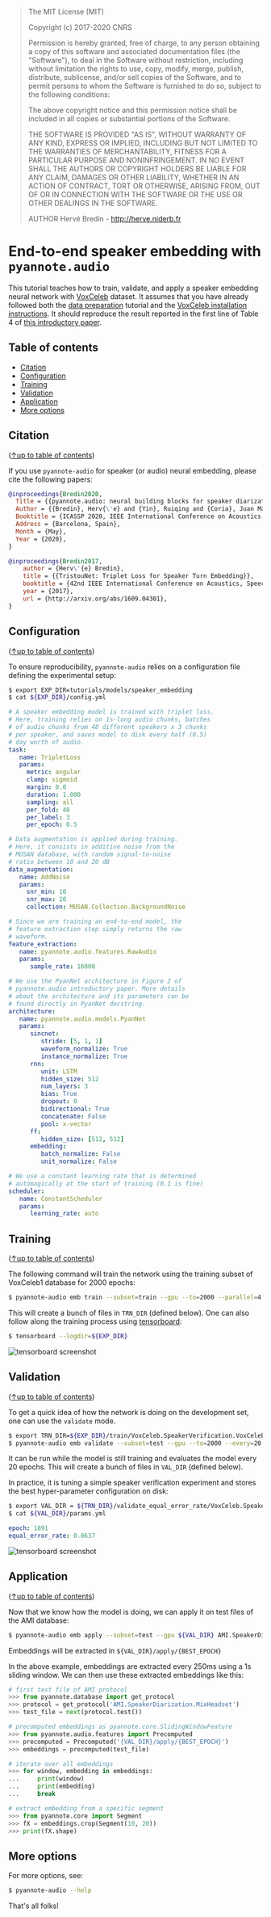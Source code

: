 > The MIT License (MIT)
>
> Copyright (c) 2017-2020 CNRS
>
> Permission is hereby granted, free of charge, to any person obtaining a copy
> of this software and associated documentation files (the "Software"), to deal
> in the Software without restriction, including without limitation the rights
> to use, copy, modify, merge, publish, distribute, sublicense, and/or sell
> copies of the Software, and to permit persons to whom the Software is
> furnished to do so, subject to the following conditions:
>
> The above copyright notice and this permission notice shall be included in all
> copies or substantial portions of the Software.
>
> THE SOFTWARE IS PROVIDED "AS IS", WITHOUT WARRANTY OF ANY KIND, EXPRESS OR
> IMPLIED, INCLUDING BUT NOT LIMITED TO THE WARRANTIES OF MERCHANTABILITY,
> FITNESS FOR A PARTICULAR PURPOSE AND NONINFRINGEMENT. IN NO EVENT SHALL THE
> AUTHORS OR COPYRIGHT HOLDERS BE LIABLE FOR ANY CLAIM, DAMAGES OR OTHER
> LIABILITY, WHETHER IN AN ACTION OF CONTRACT, TORT OR OTHERWISE, ARISING FROM,
> OUT OF OR IN CONNECTION WITH THE SOFTWARE OR THE USE OR OTHER DEALINGS IN THE
> SOFTWARE.
>
> AUTHOR
> Hervé Bredin - http://herve.niderb.fr

# End-to-end speaker embedding with `pyannote.audio`

This tutorial teaches how to train, validate, and apply a speaker embedding neural network with [VoxCeleb](http://www.robots.ox.ac.uk/~vgg/data/voxceleb/) dataset. It assumes that you have already followed both the [data preparation](../../data_preparation) tutorial and the [VoxCeleb installation instructions](https://github.com/pyannote/pyannote-db-voxceleb). It should reproduce the result reported in the first line of Table 4 of [this introductory paper](https://arxiv.org/abs/1911.01255).

## Table of contents
- [Citation](#citation)
- [Configuration](#configuration)
- [Training](#training)
- [Validation](#validation)
- [Application](#application)
- [More options](#more-options)

## Citation
([↑up to table of contents](#table-of-contents))

If you use `pyannote-audio` for speaker (or audio) neural embedding, please cite the following papers:

```bibtex
@inproceedings{Bredin2020,
  Title = {{pyannote.audio: neural building blocks for speaker diarization}},
  Author = {{Bredin}, Herv{\'e} and {Yin}, Ruiqing and {Coria}, Juan Manuel and {Gelly}, Gregory and {Korshunov}, Pavel and {Lavechin}, Marvin and {Fustes}, Diego and {Titeux}, Hadrien and {Bouaziz}, Wassim and {Gill}, Marie-Philippe},
  Booktitle = {ICASSP 2020, IEEE International Conference on Acoustics, Speech, and Signal Processing},
  Address = {Barcelona, Spain},
  Month = {May},
  Year = {2020},
}
```

```bibtex
@inproceedings{Bredin2017,
    author = {Herv\'{e} Bredin},
    title = {{TristouNet: Triplet Loss for Speaker Turn Embedding}},
    booktitle = {42nd IEEE International Conference on Acoustics, Speech and Signal Processing, ICASSP 2017},
    year = {2017},
    url = {http://arxiv.org/abs/1609.04301},
}
```

## Configuration
([↑up to table of contents](#table-of-contents))

To ensure reproducibility, `pyannote-audio` relies on a configuration file defining the experimental setup:

```bash
$ export EXP_DIR=tutorials/models/speaker_embedding
$ cat ${EXP_DIR}/config.yml
```
```yaml
# A speaker embedding model is trained with triplet loss.
# Here, training relies on 1s-long audio chunks, batches
# of audio chunks from 48 different speakers x 3 chunks
# per speaker, and saves model to disk every half (0.5)
# day worth of audio.
task:
   name: TripletLoss
   params:
     metric: angular
     clamp: sigmoid
     margin: 0.0
     duration: 1.000
     sampling: all
     per_fold: 48
     per_label: 3
     per_epoch: 0.5

# Data augmentation is applied during training.
# Here, it consists in additive noise from the
# MUSAN database, with random signal-to-noise
# ratio between 10 and 20 dB
data_augmentation:
   name: AddNoise
   params:
     snr_min: 10
     snr_max: 20
     collection: MUSAN.Collection.BackgroundNoise

# Since we are training an end-to-end model, the
# feature extraction step simply returns the raw
# waveform.
feature_extraction:
   name: pyannote.audio.features.RawAudio
   params:
      sample_rate: 16000

# We use the PyanNet architecture in Figure 2 of
# pyannote.audio introductory paper. More details
# about the architecture and its parameters can be
# found directly in PyanNet docstring.
architecture:
   name: pyannote.audio.models.PyanNet
   params:
      sincnet:
         stride: [5, 1, 1]
         waveform_normalize: True
         instance_normalize: True
      rnn:
         unit: LSTM
         hidden_size: 512
         num_layers: 3
         bias: True
         dropout: 0
         bidirectional: True
         concatenate: False
         pool: x-vector
      ff:
         hidden_size: [512, 512]
      embedding:
         batch_normalize: False
         unit_normalize: False

# We use a constant learning rate that is determined
# automagically at the start of training (0.1 is fine)
scheduler:
   name: ConstantScheduler
   params:
      learning_rate: auto
```

## Training
([↑up to table of contents](#table-of-contents))

The following command will train the network using the training subset of VoxCeleb1 database for 2000 epochs:

```bash
$ pyannote-audio emb train --subset=train --gpu --to=2000 --parallel=4 ${EXP_DIR} VoxCeleb.SpeakerVerification.VoxCeleb1
```

This will create a bunch of files in `TRN_DIR` (defined below). One can also follow along the training process using [tensorboard](https://github.com/tensorflow/tensorboard):
```bash
$ tensorboard --logdir=${EXP_DIR}
```

![tensorboard screenshot](tb_train.png)


## Validation
([↑up to table of contents](#table-of-contents))

To get a quick idea of how the network is doing on the development set, one can use the `validate` mode.

```bash
$ export TRN_DIR=${EXP_DIR}/train/VoxCeleb.SpeakerVerification.VoxCeleb1.train
$ pyannote-audio emb validate --subset=test --gpu --to=2000 --every=20 ${TRN_DIR} VoxCeleb.SpeakerDiarization.VoxCeleb1
```
It can be run while the model is still training and evaluates the model every 20 epochs. This will create a bunch of files in `VAL_DIR` (defined below). 

In practice, it is tuning a simple speaker verification experiment and stores the best hyper-parameter configuration on disk:

```bash
$ export VAL_DIR = ${TRN_DIR}/validate_equal_error_rate/VoxCeleb.SpeakerDiarization.VoxCeleb1.test
$ cat ${VAL_DIR}/params.yml
```
```yaml
epoch: 1891
equal_error_rate: 0.0637
```

![tensorboard screenshot](tb_validate.png)


## Application
([↑up to table of contents](#table-of-contents))

Now that we know how the model is doing, we can apply it on test files of the AMI database: 

```bash
$ pyannote-audio emb apply --subset=test --gpu ${VAL_DIR} AMI.SpeakerDiarization.MixHeadset 
```

Embeddings will be extracted in `${VAL_DIR}/apply/{BEST_EPOCH}`

In the above example, embeddings are extracted every 250ms using a 1s sliding window. We can then use these extracted embeddings like this:

```python
# first test file of AMI protocol
>>> from pyannote.database import get_protocol
>>> protocol = get_protocol('AMI.SpeakerDiarization.MixHeadset')
>>> test_file = next(protocol.test())

# precomputed embeddings as pyannote.core.SlidingWindowFeature
>>> from pyannote.audio.features import Precomputed
>>> precomputed = Precomputed('{VAL_DIR}/apply/{BEST_EPOCH}')
>>> embeddings = precomputed(test_file)

# iterate over all embeddings
>>> for window, embedding in embeddings:
...     print(window)
...     print(embedding)
...     break

# extract embedding from a specific segment
>>> from pyannote.core import Segment
>>> fX = embeddings.crop(Segment(10, 20))
>>> print(fX.shape)
```

## More options

For more options, see:

```bash
$ pyannote-audio --help
```

That's all folks!
